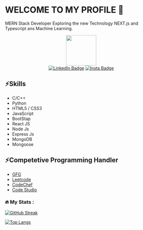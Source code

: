 ### <h1>WELCOME TO MY PROFILE 👋</h1>

MERN Stack Developer Exploring the new Technology NEXT.js and Typescript ans Machine Learning.

<div id="header" align="center">
  <img src="https://media.giphy.com/media/M9gbBd9nbDrOTu1Mqx/giphy.gif" width="100"/>
</div>
<div id="badges" align="center">
 <a href="https://www.linkedin.com/in/brijesh-singh-456185228"> <img src="https://img.shields.io/badge/LinkedIn-blue?style=for-the-badge&logo=linkedin&logoColor=white" alt="LinkedIn Badge"/></a>
 <a href="https://www.instagram.com/brijeshsingh5744/"> <img src="https://img.shields.io/badge/Instagram-blue?style=for-the-badge&logo=instagram&logoColor=red" alt="Insta Badge"/></a>
</div>
<h2>⚡Skills </h2>
<ul>
 <li>C/C++</li>
 <li>Python</li>
 <li>HTML5 / CSS3</li>
  <li>JavaScript</li>
 <li>BootStap</li>
 <li>React JS</li>
 <li>Node Js</li>
 <li>Express Js</li>
 <li>MongoDB</li>
 <li>Mongoose</li>
</ul>

<h2> ⚡Competetive Programming Handler</h2>
<ul>
<li> <a href="https://auth.geeksforgeeks.org/user/brskumar0102">GFG</a></li>
<li><a href="https://leetcode.com/brijesh_singh/">Leetcode</a></li>
<li><a href="https://www.codechef.com/users/brijesh_122004">CodeChef</a></li>
<li><a href="https://www.codingninjas.com/studio/profile/Brijesh_94ec">Code Studio</a></li>
  </ul>


  ### :fire: My Stats :

 [![GitHub Streak](https://streak-stats.demolab.com/?user=brijesh2004&theme=vision-friendly-dark)](https://git.io/streak-stats)

 [![Top Langs](https://github-readme-stats.vercel.app/api/top-langs/?username=brijesh2004&layout=compact&theme=vision-friendly-dark)](https://github.com/anuraghazra/github-readme-stats)
<!--
**brijesh2004/brijesh2004** is a ✨ _special_ ✨ repository because its `README.md` (this file) appears on your GitHub profile.

Here are some ideas to get you started:

- 🔭 I’m currently working on ...
- 🌱 I’m currently learning ...
- 👯 I’m looking to collaborate on ...
- 🤔 I’m looking for help with ...
- 💬 Ask me about ...
- 📫 How to reach me: ...
- 😄 Pronouns: ...
- ⚡ Fun fact: ...
-->
